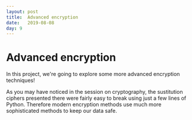 ```yaml
---
layout: post
title:  Advanced encryption
date:   2019-08-08
day: 9
---
```



# Advanced encryption

In this project, we're going to explore some more advanced encryption techniques!

As you may have noticed in the session on cryptography, the sustitution ciphers presented there were fairly easy to break using just a few lines of Python. Therefore modern encryption methods use much more sophisticated methods to keep our data safe. 


```python

```
